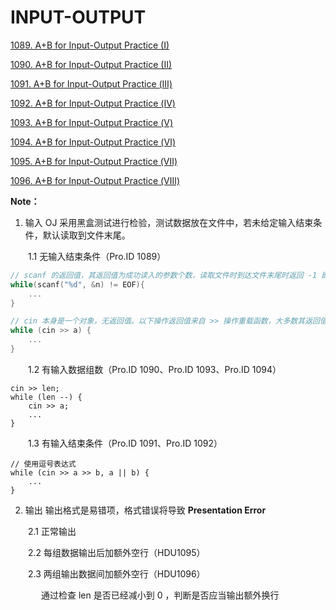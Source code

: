 # INPUT-OUTPUT

[1089. A+B for Input-Output Practice (I)](https://github.com/Lsyhprum/HDUOJ/blob/master/1089/1089.cpp)

[1090. A+B for Input-Output Practice (II)](https://github.com/Lsyhprum/HDUOJ/blob/master/1090/1090.cpp)

[1091. A+B for Input-Output Practice (Ⅲ)](https://github.com/Lsyhprum/HDUOJ/blob/master/1091/1091.cpp)

[1092. A+B for Input-Output Practice (Ⅳ)](https://github.com/Lsyhprum/HDUOJ/blob/master/1092/1092.cpp)

[1093. A+B for Input-Output Practice (Ⅴ)](https://github.com/Lsyhprum/HDUOJ/blob/master/1093/1093.cpp)

[1094. A+B for Input-Output Practice (Ⅵ)](https://github.com/Lsyhprum/HDUOJ/blob/master/1094/1094.cpp)

[1095. A+B for Input-Output Practice (Ⅶ)](https://github.com/Lsyhprum/HDUOJ/blob/master/1095/1095.cpp)

[1096. A+B for Input-Output Practice (Ⅷ)](https://github.com/Lsyhprum/HDUOJ/blob/master/1096/1096.cpp)

**Note：**

1. 输入
OJ 采用黑盒测试进行检验，测试数据放在文件中，若未给定输入结束条件，默认读取到文件末尾。

&ensp;&ensp;&ensp;&ensp;1.1 无输入结束条件（Pro.ID 1089）


```C
// scanf 的返回值，其返回值为成功读入的参数个数，读取文件时到达文件末尾时返回 -1 即 EOF
while(scanf("%d", &n) != EOF){
	...
}

// cin 本身是一个对象，无返回值。以下操作返回值来自 >> 操作重载函数，大多数其返回值为 cin (非 0 值)，只有遇到 EOF 时，返回值为 0
while (cin >> a) {
	...
}
```
&ensp;&ensp;&ensp;&ensp;1.2 有输入数据组数（Pro.ID 1090、Pro.ID 1093、Pro.ID 1094）
```
cin >> len;
while (len --) {
	cin >> a;
	...
}
```
&ensp;&ensp;&ensp;&ensp;1.3 有输入结束条件（Pro.ID 1091、Pro.ID 1092）
```
// 使用逗号表达式
while (cin >> a >> b, a || b) {
	...
}
```
2. 输出
输出格式是易错项，格式错误将导致 **Presentation Error**

&ensp;&ensp;&ensp;&ensp;2.1 正常输出

&ensp;&ensp;&ensp;&ensp;2.2 每组数据输出后加额外空行（HDU1095）

&ensp;&ensp;&ensp;&ensp;2.3 两组输出数据间加额外空行（HDU1096）

&ensp;&ensp;&ensp;&ensp;&ensp;&ensp;&ensp;通过检查 len 是否已经减小到 0 ，判断是否应当输出额外换行
